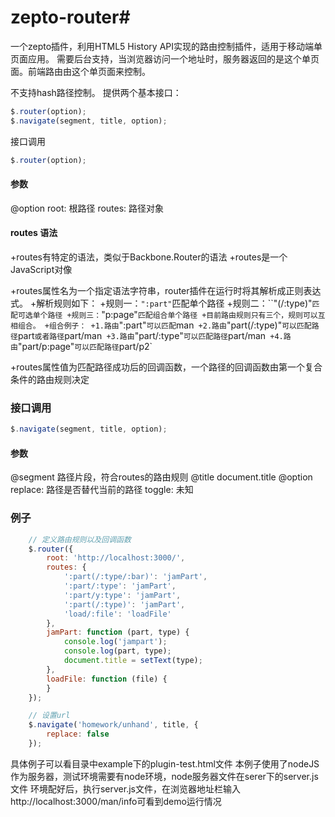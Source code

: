 # zepto-router#
一个zepto插件，利用HTML5 History API实现的路由控制插件，适用于移动端单页面应用。
需要后台支持，当浏览器访问一个地址时，服务器返回的是这个单页面。前端路由由这个单页面来控制。

不支持hash路径控制。
提供两个基本接口：

```javascript
$.router(option);
$.navigate(segment, title, option);
```

接口调用

```javascript
$.router(option);
```

#### 参数
@option
    root: 根路径
    routes: 路径对象

#### routes 语法

+routes有特定的语法，类似于Backbone.Router的语法
+routes是一个JavaScript对像

+routes属性名为一个指定语法字符串，router插件在运行时将其解析成正则表达式。
+解析规则如下：
+规则一：`":part"`匹配单个路径
+规则二：``"(/:type)"`匹配可选单个路径
+规则三：`"p:page"`匹配组合单个路径
+目前路由规则只有三个，规则可以互相组合。
+组合例子：
+1.路由`":part"`可以匹配`man`
+2.路由`"part(/:type)"`可以匹配路径`part`或者路径`part/man`
+3.路由`"part/:type"`可以匹配路径`part/man`
+4.路由`"part/p:page"`可以匹配路径`part/p2`

+routes属性值为匹配路径成功后的回调函数，一个路径的回调函数由第一个复合条件的路由规则决定

### 接口调用
```javascript
$.navigate(segment, title, option);
```

#### 参数
@segment
    路径片段，符合routes的路由规则
@title
    document.title
@option
    replace: 路径是否替代当前的路径
    toggle: 未知

### 例子
```javascript
    // 定义路由规则以及回调函数
    $.router({
        root: 'http://localhost:3000/',
        routes: {
            ':part(/:type/:bar)': 'jamPart',
            ':part/:type': 'jamPart',
            ':part/y:type': 'jamPart',
            ':part(/:type)': 'jamPart',
            'load/:file': 'loadFile'
        },
        jamPart: function (part, type) {
            console.log('jampart');
            console.log(part, type);
            document.title = setText(type);
        },
        loadFile: function (file) {
        }
    });

    // 设置url
    $.navigate('homework/unhand', title, {
        replace: false
    });
```
具体例子可以看目录中example下的plugin-test.html文件
本例子使用了nodeJS作为服务器，测试环境需要有node环境，node服务器文件在serer下的server.js文件
环境配好后，执行server.js文件，在浏览器地址栏输入http://localhost:3000/man/info可看到demo运行情况
